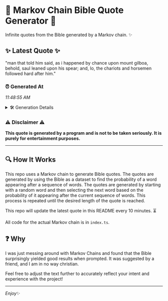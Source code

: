# 📖 Markov Chain Bible Quote Generator 📖

Infinite quotes from the Bible generated by a Markov chain. ✨

## ✨ Latest Quote ✨
"man that told him said, as i happened by chance upon mount gilboa, behold, saul leaned upon his spear; and, lo, the chariots and horsemen followed hard after him."

### ⏰ Generated At
*11:48:55 AM*

<details>
    <summary>🛠️ Generation Details</summary>
    <p>
        <strong>🌱 Seed:</strong> man<br>
        <strong>🔄 Iterations:</strong> 28<br>
        <strong>📜 Context History:</strong><br>[ man ]: that<br>[ man, that ]: told<br>[ man, that, told ]: him<br>[ man, that, told, him ]: said,<br>[ man, that, told, him, said, ]: as<br>[ man, that, told, him, said,, as ]: i<br>[ that, told, him, said,, as, i ]: happened<br>[ told, him, said,, as, i, happened ]: by<br>[ him, said,, as, i, happened, by ]: chance<br>[ said,, as, i, happened, by, chance ]: upon<br>[ as, i, happened, by, chance, upon ]: mount<br>[ i, happened, by, chance, upon, mount ]: gilboa,<br>[ happened, by, chance, upon, mount, gilboa, ]: behold,<br>[ by, chance, upon, mount, gilboa,, behold, ]: saul<br>[ chance, upon, mount, gilboa,, behold,, saul ]: leaned<br>[ upon, mount, gilboa,, behold,, saul, leaned ]: upon<br>[ mount, gilboa,, behold,, saul, leaned, upon ]: his<br>[ gilboa,, behold,, saul, leaned, upon, his ]: spear;<br>[ behold,, saul, leaned, upon, his, spear; ]: and,<br>[ saul, leaned, upon, his, spear;, and, ]: lo,<br>[ leaned, upon, his, spear;, and,, lo, ]: the<br>[ upon, his, spear;, and,, lo,, the ]: chariots<br>[ his, spear;, and,, lo,, the, chariots ]: and<br>[ spear;, and,, lo,, the, chariots, and ]: horsemen<br>[ and,, lo,, the, chariots, and, horsemen ]: followed<br>[ lo,, the, chariots, and, horsemen, followed ]: hard<br>[ the, chariots, and, horsemen, followed, hard ]: after<br>[ chariots, and, horsemen, followed, hard, after ]: him.<br>
    </p>
</details>

### ⚠️ Disclaimer ⚠️
**This quote is generated by a program and is not to be taken seriously. It is purely for entertainment purposes.**

---

## 🔍 How It Works

This repo uses a Markov chain to generate Bible quotes. The quotes are generated by using the Bible as a dataset to find the probability of a word appearing after a sequence of words. The quotes are generated by starting with a random word and then selecting the next word based on the probability of it appearing after the current sequence of words. This process is repeated until the desired length of the quote is reached.

This repo will update the latest quote in this README every 10 minutes. ⏳

All code for the actual Markov chain is in `index.ts`.

## ❓ Why

I was just messing around with Markov Chains and found that the Bible surprisingly yielded good results when prompted. 
It was suggested by a friend, and I am in no way christian.

Feel free to adjust the text further to accurately reflect your intent and experience with the project!

---

*Enjoy*✨
